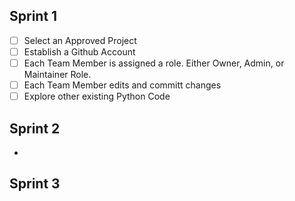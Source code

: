 ## Sprint 1
- [ ] Select an Approved Project 
- [ ] Establish a Github Account 
- [ ] Each Team Member is assigned a role. Either Owner, Admin, or Maintainer Role.
- [ ] Each Team Member edits and committ changes
- [ ] Explore other existing Python Code 

## Sprint 2
-

## Sprint 3 
